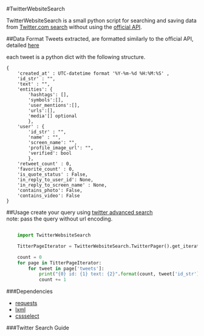 #TwitterWebsiteSearch 

TwitterWebsiteSearch is a small python script for searching and saving data from [Twitter.com search](https://twitter.com/search-home) without using the [official API](https://dev.twitter.com/rest/public/search). 

##Data Format
Tweets extracted, are formatted similarly to the official API, detailed [here](https://dev.twitter.com/overview/api/tweets)

each tweet is a python dict with the following structure.
```
{
	'created_at' : UTC-datetime format '%Y-%m-%d %H:%M:%S' ,
	'id_str' : "",
	'text' : "",
	'entities': {
		'hashtags': [],
		'symbols':[],
		'user_mentions':[],
		'urls':[],
		'media'[] optional
		},
	'user' : {
		'id_str' : "",
		'name' : "",
		'screen_name': "",
		'profile_image_url': "",
		'verified': bool
		},
	'retweet_count' : 0,
	'favorite_count' : 0,
	'is_quote_status' : False,
	'in_reply_to_user_id': None,
	'in_reply_to_screen_name' : None,
	'contains_photo': False,
	'contains_video': False
}
```
##Usage
create your query using [twitter advanced search](https://twitter.com/search-advanced)  
note: pass the query without url encoding.
```python

	import TwitterWebsiteSearch

	TitterPageIterator = TwitterWebsiteSearch.TwitterPager().get_iterator('#python')

	count = 0
	for page in TitterPageIterator:
		for tweet in page['tweets']:
			print("{0} id: {1} text: {2}".format(count, tweet['id_str'], tweet['text']))
			count += 1
```

###Dependencies 

* [requests](http://docs.python-requests.org)
* [lxml](http://lxml.de/index.html)
* [cssselect](https://pythonhosted.org/cssselect/)

###Twitter Search Guide

